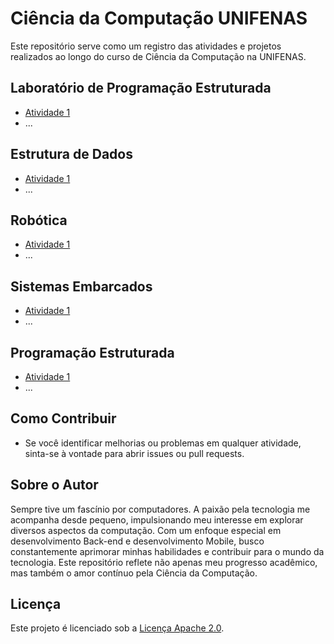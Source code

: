 # Ciência da Computação UNIFENAS

Este repositório serve como um registro das atividades e projetos realizados ao longo do curso de Ciência da Computação na UNIFENAS.

## Laboratório de Programação Estruturada
- [Atividade 1](./LaboratorioProgramacaoEstruturada/atividade1)
- ...

## Estrutura de Dados
- [Atividade 1](./EstruturaDeDados/trabalho-pratico)
- ...

## Robótica
- [Atividade 1](./Robotica/projeto-seguidor-linha)
- ...

## Sistemas Embarcados
- [Atividade 1](./SistemasEmbarcados/projeto-final)
- ...

## Programação Estruturada
- [Atividade 1](./ProgramacaoEstruturada/exercicio1)
- ...

## Como Contribuir
- Se você identificar melhorias ou problemas em qualquer atividade, sinta-se à vontade para abrir issues ou pull requests.

## Sobre o Autor

Sempre tive um fascínio por computadores. A paixão pela tecnologia me acompanha desde pequeno, impulsionando meu interesse em explorar diversos aspectos da computação. Com um enfoque especial em desenvolvimento Back-end e desenvolvimento Mobile, busco constantemente aprimorar minhas habilidades e contribuir para o mundo da tecnologia. Este repositório reflete não apenas meu progresso acadêmico, mas também o amor contínuo pela Ciência da Computação.

  


## Licença
Este projeto é licenciado sob a [Licença Apache 2.0](./LICENSE).
